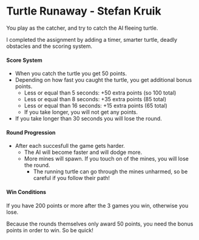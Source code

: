 # Turtle Runaway - Stefan Kruik

You play as the catcher, and try to catch the AI fleeing turtle.

I completed the assignment by adding a timer, smarter turtle, deadly obstacles and the scoring system.

#### Score System

- When you catch the turtle you get 50 points.
- Depending on how fast you caught the turtle, you get additional bonus points.
  - Less or equal than 5 seconds: +50 extra points (so 100 total)
  - Less or equal than 8 seconds: +35 extra points (85 total)
  - Less or equal than 16 seconds: +15 extra points (65 total)
  - If you take longer, you will not get any points.
- If you take longer than 30 seconds you will lose the round.

#### Round Progression

- After each succesfull the game gets harder.
  - The AI will become faster and will dodge more.
  - More mines will spawn. If you touch on of the mines, you will lose the round.
    - The running turtle can go through the mines unharmed, so be careful if you follow their path!

#### Win Conditions

If you have 200 points or more after the 3 games you win, otherwise you lose.

Because the rounds themselves only award 50 points, you need the bonus points in order to win. So be quick!
